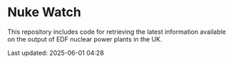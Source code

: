 # Nuke Watch

This repository includes code for retrieving the latest information available on the output of EDF nuclear power plants in the UK.

Last updated: 2025-06-01 04:28